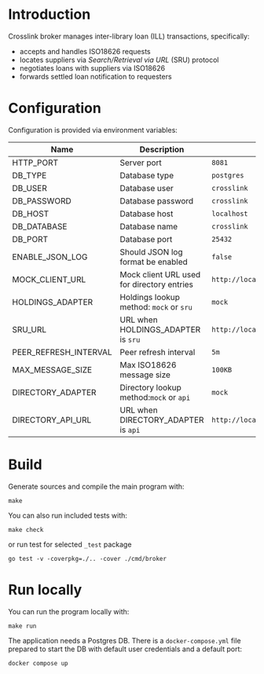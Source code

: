 # Introduction

Crosslink broker manages inter-library loan (ILL) transactions, specifically:

* accepts and handles ISO18626 requests
* locates suppliers via _Search/Retrieval via URL_ (SRU) protocol
* negotiates loans with suppliers via ISO18626
* forwards settled loan notification to requesters

# Configuration

Configuration is provided via environment variables:

| Name                  | Description                                | Default value                             |
|-----------------------|--------------------------------------------|-------------------------------------------|
| HTTP_PORT             | Server port                                | `8081`                                    |
| DB_TYPE               | Database type                              | `postgres`                                |
| DB_USER               | Database user                              | `crosslink`                               |
| DB_PASSWORD           | Database password                          | `crosslink`                               |
| DB_HOST               | Database host                              | `localhost`                               |
| DB_DATABASE           | Database name                              | `crosslink`                               |
| DB_PORT               | Database port                              | `25432`                                   |
| ENABLE_JSON_LOG       | Should JSON log format be enabled          | `false`                                   |
| MOCK_CLIENT_URL       | Mock client URL used for directory entries | `http://localhost:19083/iso18626`         |
| HOLDINGS_ADAPTER      | Holdings lookup method: `mock` or `sru`    | `mock`                                    |
| SRU_URL               | URL when HOLDINGS_ADAPTER is `sru`         | `http://localhost:8081/sru`               |
| PEER_REFRESH_INTERVAL | Peer refresh interval                      | `5m`                                      |
| MAX_MESSAGE_SIZE      | Max ISO18626 message size                  | `100KB`                                   |
| DIRECTORY_ADAPTER     | Directory lookup method:`mock` or `api`    | `mock`                                    |
| DIRECTORY_API_URL     | URL when DIRECTORY_ADAPTER is `api`        | `http://localhost:8081/directory/entries` |

# Build

Generate sources and compile the main program with:

```
make
```

You can also run included tests with:

```
make check
```

or run test for selected `_test` package

```
go test -v -coverpkg=./.. -cover ./cmd/broker
```

# Run locally

You can run the program locally with:

```
make run
```

The application needs a Postgres DB.
There is a `docker-compose.yml` file prepared to start the DB with default user credentials and a default port:

```
docker compose up
```
